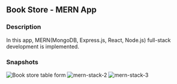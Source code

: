 ## Book Store - MERN App

### Description
In this app, MERN(MongoDB, Express.js, React, Node.js) full-stack development is implemented.

### Snapshots
![Book store table form](https://github.com/funkyd3v/book-store-mern/assets/95173888/2e1ebeb2-b6ed-43bd-90fb-73f395d3ee66)
![mern-stack-2](https://github.com/funkyd3v/book-store-mern/assets/95173888/54465842-b31d-41b8-8d37-380ae92b9baf)
![mern-stack-3](https://github.com/funkyd3v/book-store-mern/assets/95173888/9eec540f-cf63-4f1d-9869-d6b8d8245ae8)
